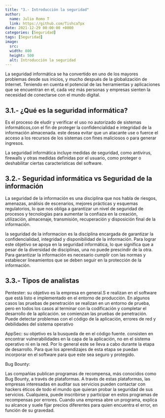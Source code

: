 ```yaml
---
title: "3.- Introducción la seguridad"
author: 
  name: Julio Romo T
  link: https://github.com/TishcaTpx
date: 2021-12-29 00:00:00 +0000
categories: [Seguridad]
tags: [Seguridad]
image:
  src: 
  width: 800
  height: 500
  alt: Introducción la seguridad
---
```

La seguridad informática se ha convertido en uno de los mayores problemas desde sus inicios, y mucho después de la globalización de Internet. Teniendo en cuenta el potencial de las herramientas y aplicaciones que se encuentran en el, cada vez más personas y empresas sienten la necesidad de conectarse con el mundo digital.

## 3.1.- ¿Qué es la seguridad informática?

Es el proceso de eludir y verificar el uso no autorizado de sistemas informáticos,con el fin de proteger la confidencialidad e integridad de la información almacenada.
este desea evitar que un atacante use o fuerce el acceso a los recursos de los sistemas con fines maliciosos o para generar ingresos. 

La seguridad informática incluye medidas de seguridad, como antivirus, firewalls y otras medidas definidas por el usuario, como proteger o deshabilitar ciertas características del software.

## 3.2.- Seguridad informática vs Seguridad de la información

 La seguridad de la información es una disciplina que nos habla de riesgos, amenazas, análisis de escenarios, mejores prácticas y esquemas regulatorios, lo que nos obliga a garantizar un nivel de seguridad de procesos y tecnologías para aumentar la confiaza en  la creación, utilización, almacenaje, transmisión, recuperación y disposición final de la información.

 la seguridad de la informacion es la disciplina encargada de garantizar  la confidencialidad, integridad y disponibilidad de la información. Para lograr este objetivo se apoya en la seguridad informática, lo que significa que a pesar de la diversidad de disciplinas, una no puede prescindir de la otra. Para garantizar la información es necesario cumplir con las normas y establecer lineamientos que se deben seguir en la protección de la información.

## 3.3.- Tipos de analistas

Pentester:
su objetivo es la empresa en general.S e realizan en el software que está listo e implementado en el entorno de producción. En algunos casos las pruebas de penetración se realizan en un entorno de prueba, pero en todos los casos al terminar con la codificación y completar el desarrollo de la aplicación. se comienzan las pruebas de penetración. Puede detectar problemas con el código de la aplicación, errores de red y debilidades del sistema operativo

AppSec:
su objetivo es la busqueda de en el código fuente.
consisten en encontrar vulnerabilidades en la capa de la aplicación, no en el sistema operativo ni en la red. Por lo general este  se lleva a cabo durante la etapa de desarrollo. Para que los aprendizajes de esta etapa se puedan incorporar en el software para que este sea seguro y protegido.

Bug Bounty:

Las compañías publican programas de recompensa, más conocidos como Bug Bounty, a través de plataformas.
A través de estas plataformas, las empresas interesadas en auditar sus servicios pueden contactar con hackers éticos de todo el mundo que quieran probar la seguridad de sus servicios. Cualquiera, puede inscribirse y participar en estos programas de recompensas por errores. Cuando una empresa abre un programa, explica su alcance y suele fijar precios diferentes para quien encuentra el error, en función de su gravedad.
